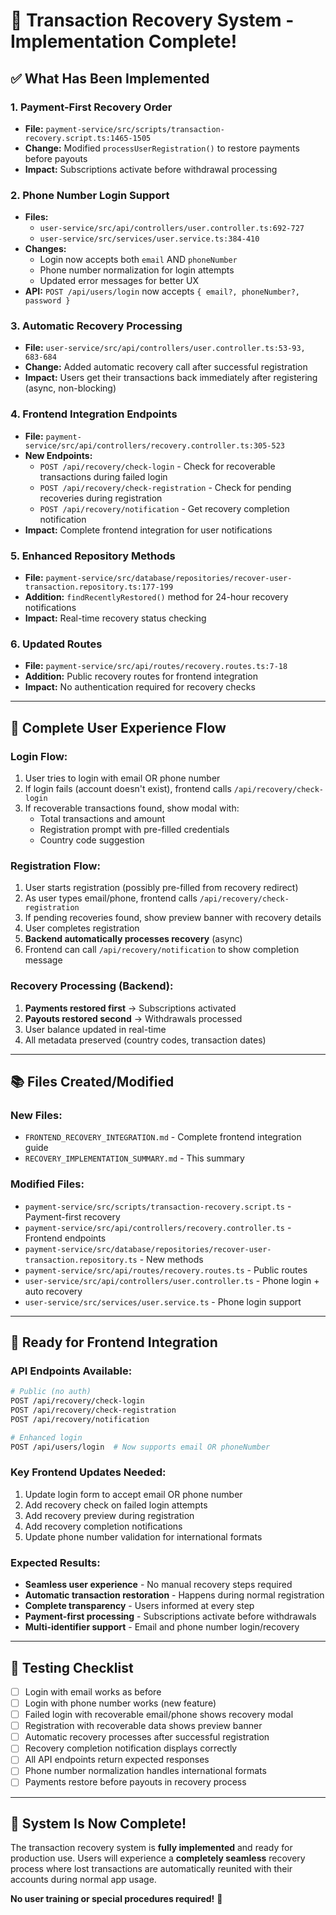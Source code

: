 # 🎉 Transaction Recovery System - Implementation Complete!

## ✅ What Has Been Implemented

### **1. Payment-First Recovery Order**
- **File:** `payment-service/src/scripts/transaction-recovery.script.ts:1465-1505`
- **Change:** Modified `processUserRegistration()` to restore payments before payouts
- **Impact:** Subscriptions activate before withdrawal processing

### **2. Phone Number Login Support**  
- **Files:** 
  - `user-service/src/api/controllers/user.controller.ts:692-727`
  - `user-service/src/services/user.service.ts:384-410`
- **Changes:** 
  - Login now accepts both `email` AND `phoneNumber`
  - Phone number normalization for login attempts
  - Updated error messages for better UX
- **API:** `POST /api/users/login` now accepts `{ email?, phoneNumber?, password }`

### **3. Automatic Recovery Processing**
- **File:** `user-service/src/api/controllers/user.controller.ts:53-93, 683-684`
- **Change:** Added automatic recovery call after successful registration
- **Impact:** Users get their transactions back immediately after registering (async, non-blocking)

### **4. Frontend Integration Endpoints** 
- **File:** `payment-service/src/api/controllers/recovery.controller.ts:305-523`
- **New Endpoints:**
  - `POST /api/recovery/check-login` - Check for recoverable transactions during failed login
  - `POST /api/recovery/check-registration` - Check for pending recoveries during registration  
  - `POST /api/recovery/notification` - Get recovery completion notification
- **Impact:** Complete frontend integration for user notifications

### **5. Enhanced Repository Methods**
- **File:** `payment-service/src/database/repositories/recover-user-transaction.repository.ts:177-199`
- **Addition:** `findRecentlyRestored()` method for 24-hour recovery notifications
- **Impact:** Real-time recovery status checking

### **6. Updated Routes**
- **File:** `payment-service/src/api/routes/recovery.routes.ts:7-18`
- **Addition:** Public recovery routes for frontend integration
- **Impact:** No authentication required for recovery checks

---

## 🎯 Complete User Experience Flow

### **Login Flow:**
1. User tries to login with email OR phone number
2. If login fails (account doesn't exist), frontend calls `/api/recovery/check-login`
3. If recoverable transactions found, show modal with:
   - Total transactions and amount
   - Registration prompt with pre-filled credentials
   - Country code suggestion

### **Registration Flow:**
1. User starts registration (possibly pre-filled from recovery redirect)
2. As user types email/phone, frontend calls `/api/recovery/check-registration`
3. If pending recoveries found, show preview banner with recovery details
4. User completes registration
5. **Backend automatically processes recovery** (async)
6. Frontend can call `/api/recovery/notification` to show completion message

### **Recovery Processing (Backend):**
1. **Payments restored first** → Subscriptions activated
2. **Payouts restored second** → Withdrawals processed  
3. User balance updated in real-time
4. All metadata preserved (country codes, transaction dates)

---

## 📚 Files Created/Modified

### **New Files:**
- `FRONTEND_RECOVERY_INTEGRATION.md` - Complete frontend integration guide
- `RECOVERY_IMPLEMENTATION_SUMMARY.md` - This summary

### **Modified Files:**
- `payment-service/src/scripts/transaction-recovery.script.ts` - Payment-first recovery
- `payment-service/src/api/controllers/recovery.controller.ts` - Frontend endpoints
- `payment-service/src/database/repositories/recover-user-transaction.repository.ts` - New methods
- `payment-service/src/api/routes/recovery.routes.ts` - Public routes
- `user-service/src/api/controllers/user.controller.ts` - Phone login + auto recovery
- `user-service/src/services/user.service.ts` - Phone login support

---

## 🚀 Ready for Frontend Integration

### **API Endpoints Available:**
```bash
# Public (no auth)
POST /api/recovery/check-login
POST /api/recovery/check-registration  
POST /api/recovery/notification

# Enhanced login
POST /api/users/login  # Now supports email OR phoneNumber
```

### **Key Frontend Updates Needed:**
1. Update login form to accept email OR phone number
2. Add recovery check on failed login attempts
3. Add recovery preview during registration
4. Add recovery completion notifications
5. Update phone number validation for international formats

### **Expected Results:**
- **Seamless user experience** - No manual recovery steps required
- **Automatic transaction restoration** - Happens during normal registration
- **Complete transparency** - Users informed at every step
- **Payment-first processing** - Subscriptions activate before withdrawals
- **Multi-identifier support** - Email and phone number login/recovery

---

## 🔧 Testing Checklist

- [ ] Login with email works as before
- [ ] Login with phone number works (new feature)
- [ ] Failed login with recoverable email/phone shows recovery modal
- [ ] Registration with recoverable data shows preview banner
- [ ] Automatic recovery processes after successful registration
- [ ] Recovery completion notification displays correctly
- [ ] All API endpoints return expected responses
- [ ] Phone number normalization handles international formats
- [ ] Payments restore before payouts in recovery process

---

## 🎊 System Is Now Complete!

The transaction recovery system is **fully implemented** and ready for production use. Users will experience a **completely seamless** recovery process where lost transactions are automatically reunited with their accounts during normal app usage.

**No user training or special procedures required!** 🚀